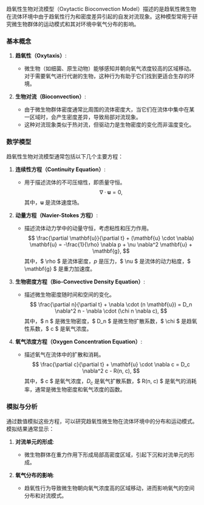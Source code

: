 趋氧性生物对流模型（Oxytactic Bioconvection Model）描述的是趋氧性微生物在流体环境中由于趋氧性行为和密度差异引起的自发对流现象。这种模型常用于研究微生物群体的运动模式和其对环境中氧气分布的影响。

### 基本概念

1. **趋氧性（Oxytaxis）**:
   - 微生物（如细菌、原生动物）能够感知并朝向氧气浓度较高的区域移动。对于需要氧气进行代谢的生物，这种行为有助于它们找到更适合生存的环境。

2. **生物对流（Bioconvection）**:
   - 由于微生物群体密度通常比周围的流体密度大，当它们在流体中集中在某一区域时，会产生密度差异，导致局部对流现象。
   - 这种对流现象类似于热对流，但驱动力是生物密度的变化而非温度变化。

### 数学模型

趋氧性生物对流模型通常包括以下几个主要方程：

1. **连续性方程（Continuity Equation）**:
   
   - 用于描述流体的不可压缩性，即质量守恒。
     $$
     \nabla \cdot \mathbf{u} = 0,
     $$
     其中，$\mathbf{u}$ 是流体速度场。
   
2. **动量方程（Navier-Stokes 方程）**:
   
   - 描述流体动力学中的动量守恒，考虑粘性和压力作用。
     $$
     \frac{\partial \mathbf{u}}{\partial t} + (\mathbf{u} \cdot \nabla) \mathbf{u} = -\frac{1}{\rho} \nabla p + \nu \nabla^2 \mathbf{u} + \mathbf{g},
     $$
     其中，$ \rho $ 是流体密度，$p$ 是压力，$ \nu $ 是流体的动力粘度，$ \mathbf{g} $ 是重力加速度。
   
3. **生物密度方程（Bio-Convective Density Equation）**:
   
   - 描述微生物密度随时间和空间的变化。
     $$
     \frac{\partial n}{\partial t} + \nabla \cdot (n \mathbf{u}) = D_n \nabla^2 n - \nabla \cdot (\chi n \nabla c),
     $$
     其中，$ n $ 是微生物密度，$ D_n $ 是微生物扩散系数，$ \chi $ 是趋氧性系数，$ c $ 是氧气浓度。
   
4. **氧气浓度方程（Oxygen Concentration Equation）**:
   - 描述氧气在流体中的扩散和消耗。
     $$
     \frac{\partial c}{\partial t} + \mathbf{u} \cdot \nabla c = D_c \nabla^2 c - R(n, c),
     $$
     其中，$ c $ 是氧气浓度，$D_c$ 是氧气扩散系数，$ R(n, c) $ 是氧气的消耗率，通常是微生物密度和氧气浓度的函数。

### 模拟与分析

通过数值模拟这些方程，可以研究趋氧性微生物在流体环境中的分布和运动模式。模拟结果通常显示：

1. **对流单元的形成**:
   - 微生物群体在重力作用下形成局部高密度区域，引起下沉和对流单元的形成。

2. **氧气分布的影响**:
   - 趋氧性行为导致微生物朝向氧气浓度高的区域移动，进而影响氧气的空间分布和对流模式。

